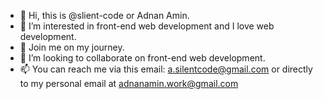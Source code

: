 - 👋 Hi, this is @slient-code or Adnan Amin.
- 👀 I’m interested in front-end web development and I love web development.
- 🌱 Join me on my journey.
- 💞️ I’m looking to collaborate on front-end web development.
- 📫 You can reach me via this email: a.silentcode@gmail.com or directly to my personal email at adnanamin.work@gmail.com

<!---
slient-code/slient-code is a ✨ YouTube ✨ repository because its `README.md` (this file) appears on your GitHub profile.
You can click the Preview link to take a look at your changes.
--->
